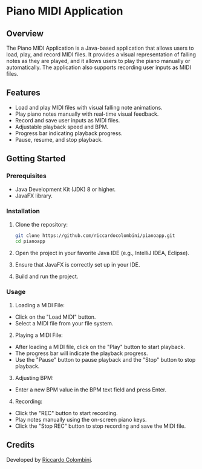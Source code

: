 # Piano MIDI Application

## Overview

The Piano MIDI Application is a Java-based application that allows users to load, play, and record MIDI files. It provides a visual representation of falling notes as they are played, and it allows users to play the piano manually or automatically. The application also supports recording user inputs as MIDI files.

## Features

- Load and play MIDI files with visual falling note animations.
- Play piano notes manually with real-time visual feedback.
- Record and save user inputs as MIDI files.
- Adjustable playback speed and BPM.
- Progress bar indicating playback progress.
- Pause, resume, and stop playback.

## Getting Started

### Prerequisites

- Java Development Kit (JDK) 8 or higher.
- JavaFX library.

### Installation

1. Clone the repository:
   ```sh
   git clone https://github.com/riccardocolombini/pianoapp.git
   cd pianoapp
   ```
   
2. Open the project in your favorite Java IDE (e.g., IntelliJ IDEA, Eclipse).

3. Ensure that JavaFX is correctly set up in your IDE.

4. Build and run the project.

### Usage
1. Loading a MIDI File:
- Click on the "Load MIDI" button.
- Select a MIDI file from your file system.

2. Playing a MIDI File:
- After loading a MIDI file, click on the "Play" button to start playback.
- The progress bar will indicate the playback progress.
- Use the "Pause" button to pause playback and the "Stop" button to stop playback.

3. Adjusting BPM:
- Enter a new BPM value in the BPM text field and press Enter.

4. Recording:
- Click the "REC" button to start recording.
- Play notes manually using the on-screen piano keys.
- Click the "Stop REC" button to stop recording and save the MIDI file.


## Credits
Developed by [Riccardo Colombini](https://github.com/riccardocolombini).